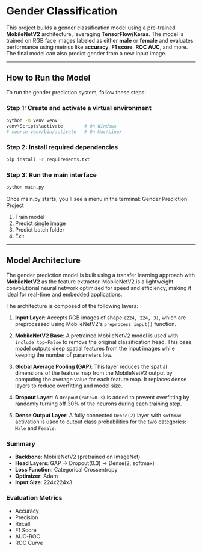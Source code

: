 
# Gender Classification

This project builds a gender classification model using a pre-trained **MobileNetV2** architecture, leveraging **TensorFlow/Keras**. The model is trained on RGB face images labeled as either **male** or **female** and evaluates performance using metrics like **accuracy**, **F1 score**, **ROC AUC**, and more. The final model can also predict gender from a new input image.


---

## How to Run the Model

To run the gender prediction system, follow these steps:
### Step 1: Create and activate a virtual environment
```bash
python -m venv venv
venv\Scripts\activate        # On Windows
# source venv/bin/activate   # On Mac/Linux
```

### Step 2: Install required dependencies
```bash
pip install -r requirements.txt
```
### Step 3: Run the main interface
```bash
python main.py
```
Once main.py starts, you'll see a menu in the terminal:
Gender Prediction Project
1. Train model
2. Predict single image
3. Predict batch folder
4. Exit

---
## Model Architecture

The gender prediction model is built using a transfer learning approach with **MobileNetV2** as the feature extractor. MobileNetV2 is a lightweight convolutional neural network optimized for speed and efficiency, making it ideal for real-time and embedded applications.

The architecture is composed of the following layers:

1. **Input Layer**: Accepts RGB images of shape `(224, 224, 3)`, which are preprocessed using MobileNetV2's `preprocess_input()` function.

2. **MobileNetV2 Base**: A pretrained MobileNetV2 model is used with `include_top=False` to remove the original classification head. This base model outputs deep spatial features from the input images while keeping the number of parameters low.

3. **Global Average Pooling (GAP)**: This layer reduces the spatial dimensions of the feature map from the MobileNetV2 output by computing the average value for each feature map. It replaces dense layers to reduce overfitting and model size.

4. **Dropout Layer**: A `Dropout(rate=0.3)` is added to prevent overfitting by randomly turning off 30% of the neurons during each training step.

5. **Dense Output Layer**: A fully connected `Dense(2)` layer with `softmax` activation is used to output class probabilities for the two categories: `Male` and `Female`.

### Summary

- **Backbone**: MobileNetV2 (pretrained on ImageNet)
- **Head Layers**: GAP → Dropout(0.3) → Dense(2, softmax)
- **Loss Function**: Categorical Crossentropy
- **Optimizer**: Adam
- **Input Size**: 224x224x3


###  Evaluation Metrics
* Accuracy
* Precision
* Recall
* F1 Score
* AUC-ROC
* ROC Curve
